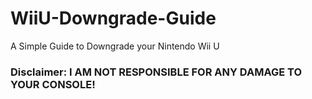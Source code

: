 # WiiU-Downgrade-Guide
A Simple Guide to Downgrade your Nintendo Wii U

### Disclaimer: I AM NOT RESPONSIBLE FOR ANY DAMAGE TO YOUR CONSOLE!
